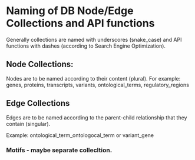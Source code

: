 # Naming of DB Node/Edge Collections and API functions

Generally collections are named with underscores (snake_case) and API functions with dashes (according to Search Engine Optimization).


## Node Collections: 
Nodes are to be named according to their content (plural). 
For example: genes, proteins, transcripts, variants, ontological_terms, regulatory_regions


## Edge Collections
Edges are to be named according to the parent-child relationship that they contain (singular). 

Example: ontological_term_ontologocal_term or variant_gene



### Motifs - maybe separate collecltion.